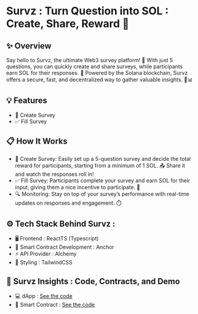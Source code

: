 # Survz : Turn Question into SOL : Create, Share, Reward 🚀
## ✨ Overview
Say hello to Survz, the ultimate Web3 survey platform! 🌟 With just 5 questions, you can quickly create and share surveys, while participants earn SOL for their responses. 💸 Powered by the Solana blockchain, Survz offers a secure, fast, and decentralized way to gather valuable insights. 🚀📊

## 💡 Features
- 📝 Create Survey
- ✅ Fill Survey

## 📋 How It Works
- 📝 Create Survey: Easily set up a 5-question survey and decide the total reward for participants, starting from a minimum of 1 SOL. 📤 Share it and watch the responses roll in!
- ✅ Fill Survey: Participants complete your survey and earn SOL for their input, giving them a nice incentive to participate. 💸
- 🔍 Monitoring: Stay on top of your survey’s performance with real-time updates on responses and engagement. ⏱️

## ⚙️ Tech Stack Behind Survz : 
- 🖥️ Frontend : ReactTS (Typescript)
- 🔧 Smart Contract Development : Anchor
- ⚡ API Provider : Alchemy
- 🎨 Styling : TailwindCSS

## 🚀 Survz Insights : Code, Contracts, and Demo 
- 💻 dApp : [See the code](https://github.com/yebology/survz-dapp.git)
- 🔧 Smart Contract :  [See the code](https://github.com/yebology/survz-smartcontract.git)

